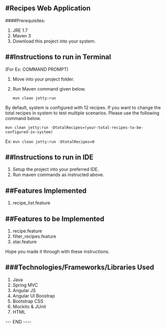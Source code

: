 
#Recipes Web Application 
-------------------------

####Prerequisites:
 1. JRE 1.7
 2. Maven 3
 3. Download this project into your system.
 
##Instructions to run in Terminal
---------------------------------
(For Ex: COMMAND PROMPT)

1. Move into your project folder.
2. Run Maven command given below.

   `mvn clean jetty:run`

By default, system is configured with 12 recipes. If you want to change the total recipes in system to test multiple scenarios. 
Please use the following command below.

  `mvn clean jetty:run -DtotalRecipes=(your-total-recipes-to-be-configured-in-system)`
  
  Ex:
  `mvn clean jetty:run -DtotalRecipes=0`

##Instructions to run in IDE
----------------------------
1. Setup the project into your preferred IDE.
2. Run maven commands as instructed above.

##Features Implemented
----------------------
1. recipe_list.feature

##Features to be Implemented
----------------------------
1. recipe.feature
2. filter_recipes.feature
3. star.feature

Hope you made it through with these instructions.

###Technologies/Frameworks/Libraries Used
---------------------------------------
1. Java
2. Spring MVC
3. Angular JS
4. Angular UI Boostrap
5. Bootstrap CSS
6. Mockito & JUnit
7. HTML

--- END ----
   

 

